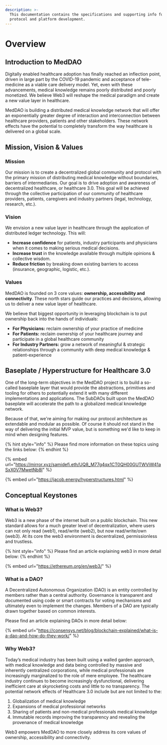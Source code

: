 ```yaml
---
description: >-
  This documentation contains the specifications and supporting info for the MedDAO
  protocol and platform development.
---
```


# Overview

## Introduction to MedDAO

Digitally enabled healthcare adoption has finally reached an inflection point, driven in large part by the COVID-19 pandemic and acceptance of tele-medicine as a viable care delivery model. Yet, even with these advancements, medical knowledge remains poorly distributed and poorly monetized. We believe Web3 will reshape the medical paradigm and create a new value layer in healthcare.

MedDAO is building a distributed medical knowledge network that will offer an exponentially greater degree of interaction and interconnection between healthcare providers, patients and other stakeholders. These network effects have the potential to completely transform the way healthcare is delivered on a global scale.

## Mission, Vision & Values

### Mission

Our mission is to create a decentralized global community and protocol with the primary mission of distributing medical knowledge without boundaries, barriers of intermediaries. Our goal is to drive adoption and awareness of decentralized healthcare, or healthcare 3.0. This goal will be achieved through the collective participation of our community of healthcare providers, patients, caregivers and industry partners (legal, technology, research, etc.).

### Vision

We envision a new value layer in healthcare through the application of distributed ledger technology. This will:

* **Increase confidence** for patients, industry participants and physicians when it comes to making serious medical decisions.
* **Increase trust** in the knowledge available through multiple opinions & collective wisdom.
* **Reduce friction** by breaking down existing barriers to access (insurance, geographic, logistic, etc.).

### Values

MedDAO is founded on 3 core values: **ownership, accessibility and connectivity**. These north stars guide our practices and decisions, allowing us to deliver a new value layer of healthcare.

We believe that biggest opportunity in leveraging blockchain is to put ownership back into the hands of individuals:

* **For Physicians:** reclaim ownership of your practice of medicine
* **For Patients:** reclaim ownership of your healthcare journey and participate in a global healthcare community
* **For Industry Partners:** grow a network of meaningful & strategic relationships through a community with deep medical knowledge & patient-experience

## Baseplate / Hyperstructure for Healthcare 3.0

One of the long-term objectives in the MedDAO project is to build a so-called baseplate layer that would provide the abstractions, primitives and tooling for others to potentially extend it with many different implementations and applications. The SubDAOs built upon the MedDAO baseplate will accelerate the path to a globalized medical knowledge network.

Because of that, we're aiming for making our protocol architecture as extendable and modular as possible. Of course it should not stand in the way of delivering the initial MVP value, but is something we'd like to keep in mind when designing features.

{% hint style="info" %}
Please find more information on these topics using the links below:
{% endhint %}

{% embed url="https://mirror.xyz/samidefi.eth/UQ8_M77g4qx1CT0QH00GUTWViW41aSxX0V7MwetNb8I" %}

{% embed url="https://jacob.energy/hyperstructures.html" %}

## Conceptual Keystones

### What is Web3?

Web3 is a new phase of the internet built on a public blockchain. This new standard allows for a much greater level of decentralization, where users can not only read (web1), read/write (web2), but now read/write/own (web3). At its core the web3 environment is decentralized, permissionless and trustless.

{% hint style="info" %}
Please find an article explaining web3 in more detail below:
{% endhint %}

{% embed url="https://ethereum.org/en/web3/" %}

### What is a DAO?

A Decentralized Autonomous Organization (DAO) is an entity controlled by members rather than a central authority. Governance is transparent and documented using code or smart contracts for voting mechanisms and ultimately even to implement the changes. Members of a DAO are typically drawn together based on common interests.

Please find an article explaining DAOs in more detail below:

{% embed url="https://consensys.net/blog/blockchain-explained/what-is-a-dao-and-how-do-they-work/" %}

### Why Web3?

Today’s medical industry has been built using a walled garden approach, with medical knowledge and data being controlled by massive and inherently centralized corporations, while medical professionals are increasingly marginalized to the role of mere employee. The healthcare industry continues to become increasingly dysfunctional, delivering inefficient care at skyrocketing costs and little to no transparency. The potential network effects of Healthcare 3.0 include but are not limited to the:

1. Globalization of medical knowledge
2. Expansions of medical professional networks
3. Sharing of patients and non-medical professionals medical knowledge
4. Immutable records improving the transparency and revealing the provenance of medical knowledge

Web3 empowers MedDAO to more closely address its core values of ownership, accessibility and connectivity.
